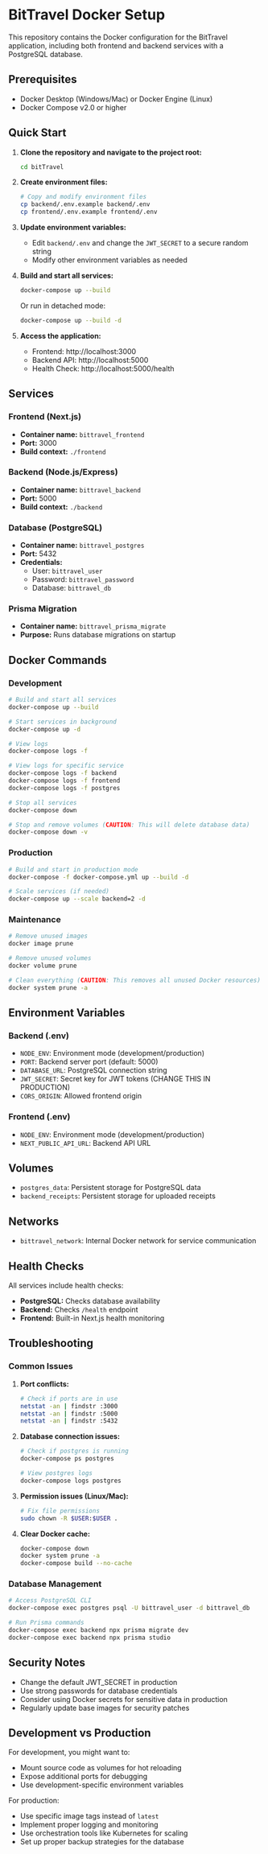 # BitTravel Docker Setup

This repository contains the Docker configuration for the BitTravel application, including both frontend and backend services with a PostgreSQL database.

## Prerequisites

- Docker Desktop (Windows/Mac) or Docker Engine (Linux)
- Docker Compose v2.0 or higher

## Quick Start

1. **Clone the repository and navigate to the project root:**

   ```bash
   cd bitTravel
   ```

2. **Create environment files:**

   ```bash
   # Copy and modify environment files
   cp backend/.env.example backend/.env
   cp frontend/.env.example frontend/.env
   ```

3. **Update environment variables:**

   - Edit `backend/.env` and change the `JWT_SECRET` to a secure random string
   - Modify other environment variables as needed

4. **Build and start all services:**

   ```bash
   docker-compose up --build
   ```

   Or run in detached mode:

   ```bash
   docker-compose up --build -d
   ```

5. **Access the application:**
   - Frontend: http://localhost:3000
   - Backend API: http://localhost:5000
   - Health Check: http://localhost:5000/health

## Services

### Frontend (Next.js)

- **Container name:** `bittravel_frontend`
- **Port:** 3000
- **Build context:** `./frontend`

### Backend (Node.js/Express)

- **Container name:** `bittravel_backend`
- **Port:** 5000
- **Build context:** `./backend`

### Database (PostgreSQL)

- **Container name:** `bittravel_postgres`
- **Port:** 5432
- **Credentials:**
  - User: `bittravel_user`
  - Password: `bittravel_password`
  - Database: `bittravel_db`

### Prisma Migration

- **Container name:** `bittravel_prisma_migrate`
- **Purpose:** Runs database migrations on startup

## Docker Commands

### Development

```bash
# Build and start all services
docker-compose up --build

# Start services in background
docker-compose up -d

# View logs
docker-compose logs -f

# View logs for specific service
docker-compose logs -f backend
docker-compose logs -f frontend
docker-compose logs -f postgres

# Stop all services
docker-compose down

# Stop and remove volumes (CAUTION: This will delete database data)
docker-compose down -v
```

### Production

```bash
# Build and start in production mode
docker-compose -f docker-compose.yml up --build -d

# Scale services (if needed)
docker-compose up --scale backend=2 -d
```

### Maintenance

```bash
# Remove unused images
docker image prune

# Remove unused volumes
docker volume prune

# Clean everything (CAUTION: This removes all unused Docker resources)
docker system prune -a
```

## Environment Variables

### Backend (.env)

- `NODE_ENV`: Environment mode (development/production)
- `PORT`: Backend server port (default: 5000)
- `DATABASE_URL`: PostgreSQL connection string
- `JWT_SECRET`: Secret key for JWT tokens (CHANGE THIS IN PRODUCTION)
- `CORS_ORIGIN`: Allowed frontend origin

### Frontend (.env)

- `NODE_ENV`: Environment mode (development/production)
- `NEXT_PUBLIC_API_URL`: Backend API URL

## Volumes

- `postgres_data`: Persistent storage for PostgreSQL data
- `backend_receipts`: Persistent storage for uploaded receipts

## Networks

- `bittravel_network`: Internal Docker network for service communication

## Health Checks

All services include health checks:

- **PostgreSQL:** Checks database availability
- **Backend:** Checks `/health` endpoint
- **Frontend:** Built-in Next.js health monitoring

## Troubleshooting

### Common Issues

1. **Port conflicts:**

   ```bash
   # Check if ports are in use
   netstat -an | findstr :3000
   netstat -an | findstr :5000
   netstat -an | findstr :5432
   ```

2. **Database connection issues:**

   ```bash
   # Check if postgres is running
   docker-compose ps postgres

   # View postgres logs
   docker-compose logs postgres
   ```

3. **Permission issues (Linux/Mac):**

   ```bash
   # Fix file permissions
   sudo chown -R $USER:$USER .
   ```

4. **Clear Docker cache:**
   ```bash
   docker-compose down
   docker system prune -a
   docker-compose build --no-cache
   ```

### Database Management

```bash
# Access PostgreSQL CLI
docker-compose exec postgres psql -U bittravel_user -d bittravel_db

# Run Prisma commands
docker-compose exec backend npx prisma migrate dev
docker-compose exec backend npx prisma studio
```

## Security Notes

- Change the default JWT_SECRET in production
- Use strong passwords for database credentials
- Consider using Docker secrets for sensitive data in production
- Regularly update base images for security patches

## Development vs Production

For development, you might want to:

- Mount source code as volumes for hot reloading
- Expose additional ports for debugging
- Use development-specific environment variables

For production:

- Use specific image tags instead of `latest`
- Implement proper logging and monitoring
- Use orchestration tools like Kubernetes for scaling
- Set up proper backup strategies for the database
